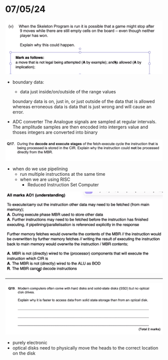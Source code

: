 
# 07/05/24

![alt text](img/image11.png)

- boundary data:
    - data just inside/on/outside of the range values

    boundary data is on, just in, or just outside of the data that is allowed whereas erroneous data is data that is just wrong and will cause an error.


- ADC converter
    The Analogue signals are sampled at regular intervals. The amplitude samples are then encoded into intergers value and thoses integers are converted into binary

![alt text](img/image121.png)

- when do we use pipelining
    - run multiple instructions at the same time
    - when we are using RISC
        - Reduced Instruction Set Computer

![alt text](img/image01.png)

---

![alt text](img/imageaa.png)

- purely electronic
- optical disks need to physically move the heads to the correct location on the disk


